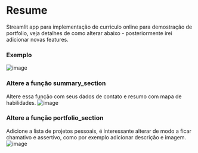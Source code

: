 # Resume
Streamlit app para implementação de curriculo online para demostração de portfolio, veja detalhes de como alterar abaixo - posteriormente irei adicionar novas features.
### Exemplo
![image](https://github.com/7131HDMC/cv-demo/assets/32579384/c6e15637-4525-4b52-a8b1-0baaa5d764f9)


### Altere a função summary_section 
  Altere essa função com seus dados de contato e resumo com mapa de habilidades.
  ![image](https://github.com/7131HDMC/cv-demo/assets/32579384/73715207-d6dd-4adc-b5f2-72c429e7d078)

### Altere a função portfolio_section
  Adicione a lista de projetos pessoais, é interessante alterar de modo a ficar chamativo e assertivo, como por exemplo adicionar descrição e imagem.
  ![image](https://github.com/7131HDMC/cv-demo/assets/32579384/513873bc-f8b0-4340-90f6-b8c167220ac0)

